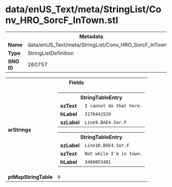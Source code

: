 <h1>data/enUS_Text/meta/StringList/Conv_HRO_SorcF_InTown.stl</h1><table><tr><th colspan="100%">Metadata</th></tr><tr><td><b>Name</b></td><td>data/enUS_Text/meta/StringList/Conv_HRO_SorcF_InTown.stl</td></tr><tr><td><b>Type</b></td><td>StringListDefinition</td></tr><tr><td><b>SNO ID</b></td><td>260757</td></tr></table>

<table><tr><th colspan="100%">Fields</th></tr><tr><td><b>arStrings</b></td><td><table><tr><th colspan="100%">StringTableEntry</th></tr><tr><td><b>szText</b></td><td><code>I cannot do that here.</code></td></tr><tr><td><b>hLabel</b></td><td><code>3176442529</code></td></tr><tr><td><b>szLabel</b></td><td><code>Line9.BAE4.Sor.F</code></td></tr></table>


<table><tr><th colspan="100%">StringTableEntry</th></tr><tr><td><b>szLabel</b></td><td><code>Line10.BAE4.Sor.F</code></td></tr><tr><td><b>szText</b></td><td><code>Not while I'm in town.</code></td></tr><tr><td><b>hLabel</b></td><td><code>3488053481</code></td></tr></table>


</td></tr><tr><td><b>ptMapStringTable</b></td><td><code>0</code></td></tr></table>

